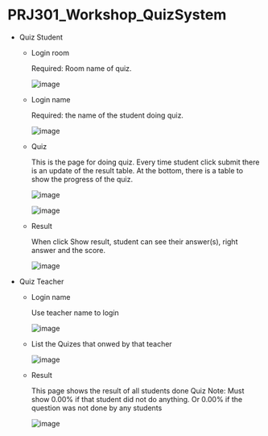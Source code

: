 # PRJ301_Workshop_QuizSystem

* Quiz Student
  - Login room

      Required: Room name of quiz.
  
      ![image](https://user-images.githubusercontent.com/91947000/147575477-7819e1b8-bf79-4ebb-b5ae-2b7910126c16.png)
  - Login name

      Required: the name of the student doing quiz.

      ![image](https://user-images.githubusercontent.com/91947000/147575586-bb1d831f-b84f-429e-a945-b87a72018683.png)
  - Quiz

     This is the page for doing quiz. Every time student click submit there is an update of the result table. At the bottom, there is a table to show the progress of the quiz.

      ![image](https://user-images.githubusercontent.com/91947000/147575746-8f280a43-a109-4620-b609-0e3810cc7a20.png)

      ![image](https://user-images.githubusercontent.com/91947000/147575880-3f857eb3-97a4-4cbb-b4a7-9c1e45317391.png)
  - Result

       When click Show result, student can see their answer(s), right answer and the score.

      ![image](https://user-images.githubusercontent.com/91947000/147576073-4457d97f-e881-4cde-9301-2227ea6e213c.png)

* Quiz Teacher
  - Login name

      Use teacher name to login

      ![image](https://user-images.githubusercontent.com/91947000/147579628-a280281c-4d8b-41c2-bc63-14a0649a631c.png)

  - List the Quizes that onwed by that teacher

      ![image](https://user-images.githubusercontent.com/91947000/147579708-c071d1aa-3d98-475b-bcc4-6f8c64f4caff.png)

  - Result

      This page shows the result of all students done Quiz
      Note: Must show 0.00% if that student did not do anything. Or 0.00% if the question was not done by any students

      ![image](https://user-images.githubusercontent.com/91947000/147579889-00117c4f-ddbf-4a77-9ad3-819856a051fc.png)
